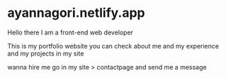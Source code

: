 # ayannagori.netlify.app

Hello there I am a front-end web developer

This is my portfolio website you can check about me and my experience and my projects in my site

wanna hire me go in my site > contactpage and send me a message
